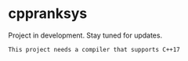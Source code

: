 # cppranksys
Project in development. Stay tuned for updates.

```
This project needs a compiler that supports C++17
```
